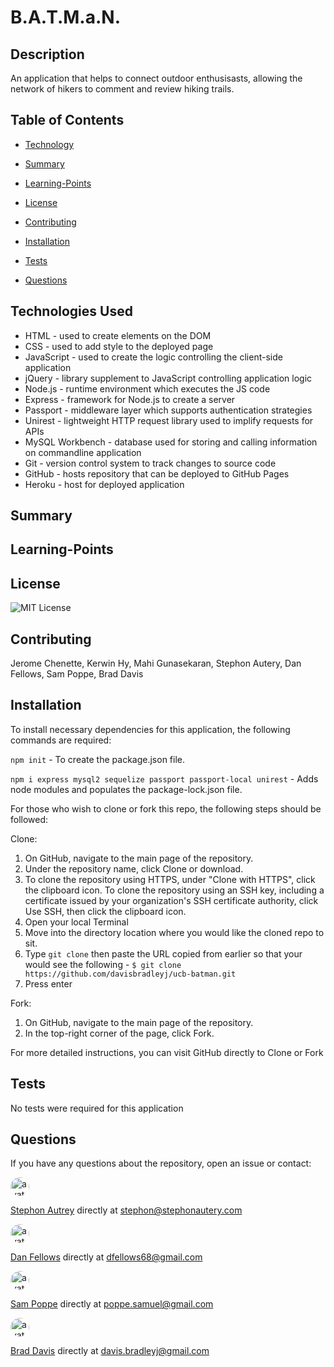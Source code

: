# B.A.T.M.a.N.

## Description

An application that helps to connect outdoor enthusisasts, allowing the network of hikers to comment and review hiking trails.

## Table of Contents

  * [Technology](#Technology)

  * [Summary](#Summary)

  * [Learning-Points](#Learning-Points)
  
  * [License](#License)
  
  * [Contributing](#Contributing)
  
  * [Installation](#Installation)
  
  * [Tests](#Tests)
  
  * [Questions](#Questions)

## Technologies Used
- HTML - used to create elements on the DOM
- CSS - used to add style to the deployed page
- JavaScript - used to create the logic controlling the client-side application
- jQuery - library supplement to JavaScript controlling application logic
- Node.js - runtime environment which executes the JS code
- Express - framework for Node.js to create a server
- Passport - middleware layer which supports authentication strategies
- Unirest - lightweight HTTP request library used to implify requests for APIs
- MySQL Workbench - database used for storing and calling information on commandline application
- Git - version control system to track changes to source code
- GitHub - hosts repository that can be deployed to GitHub Pages
- Heroku - host for deployed application

## Summary



## Learning-Points



## License

![MIT License](https://img.shields.io/badge/license-MIT-blue.svg)

## Contributing

Jerome Chenette, Kerwin Hy, Mahi Gunasekaran, Stephon Autery, Dan Fellows, Sam Poppe, Brad Davis

## Installation

To install necessary dependencies for this application, the following commands are required:

`npm init` - To create the package.json file.

`npm i express mysql2 sequelize passport passport-local unirest` - Adds node modules and populates the package-lock.json file.

For those who wish to clone or fork this repo, the following steps should be followed:

Clone:
1) On GitHub, navigate to the main page of the repository.
2) Under the repository name, click Clone or download.
3) To clone the repository using HTTPS, under "Clone with HTTPS", click the clipboard icon. To clone the repository using an SSH key, including a certificate issued by your organization's SSH certificate authority, click Use SSH, then click the clipboard icon.
4) Open your local Terminal
5) Move into the directory location where you would like the cloned repo to sit.
6) Type `git clone` then paste the URL copied from earlier so that your would see the following - `$ git clone https://github.com/davisbradleyj/ucb-batman.git`
7) Press enter

Fork:
1) On GitHub, navigate to the main page of the repository.
2) In the top-right corner of the page, click Fork.

For more detailed instructions, you can visit GitHub directly to <a herf="https://help.github.com/en/github/creating-cloning-and-archiving-repositories/cloning-a-repository">Clone</a> or <a herf="https://help.github.com/en/github/getting-started-with-github/fork-a-repo">Fork</a>

## Tests

No tests were required for this application

## Questions

If you have any questions about the repository, open an issue or contact:

<img src="https://avatars1.githubusercontent.com/u/57854409?v=4" alt="avatar" style="border-radius: 16px" width="30">

[Stephon Autrey](https://github.com/users/stephonautery) directly at stephon@stephonautery.com

<img src="https://avatars1.githubusercontent.com/u/57814329?v=4" alt="avatar" style="border-radius: 16px" width="30">

[Dan Fellows](https://github.com/users/dfel08) directly at dfellows68@gmail.com

<img src="https://avatars3.githubusercontent.com/u/60407759?v=4" alt="avatar" style="border-radius: 16px" width="30">

[Sam Poppe](https://github.com/users/popsizzle) directly at poppe.samuel@gmail.com

<img src="https://avatars2.githubusercontent.com/u/61176147?v=4" alt="avatar" style="border-radius: 16px" width="30">

[Brad Davis](https://github.com/users/davisbradleyj) directly at davis.bradleyj@gmail.com

 

 

 

 